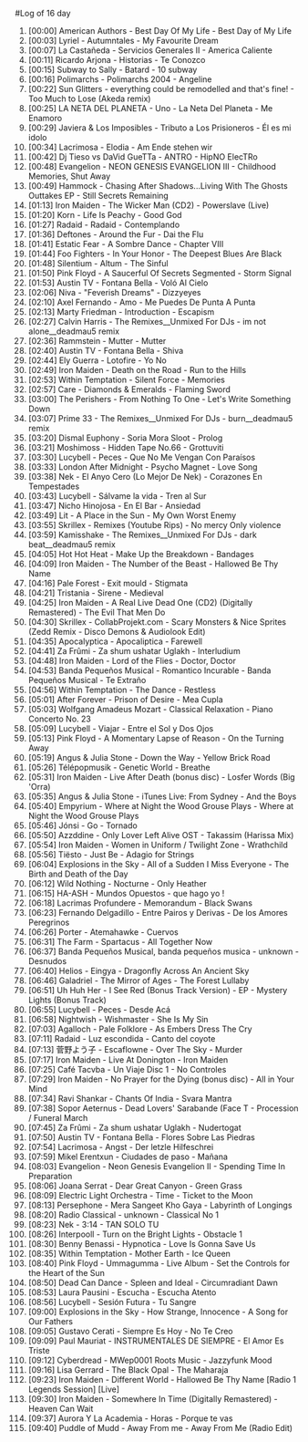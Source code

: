 #Log of 16 day

1. [00:00] American Authors - Best Day Of My Life - Best Day of My Life
1. [00:03] Lyriel - Autumntales - My Favourite Dream
1. [00:07] La Castañeda - Servicios Generales II - America Caliente
1. [00:11] Ricardo Arjona - Historias - Te Conozco
1. [00:15] Subway to Sally - Batard - 10 subway
1. [00:16] Polimarchs - Polimarchs 2004 - Angeline
1. [00:22] Sun Glitters - everything could be remodelled and that's fine! - Too Much to Lose (Akeda remix)
1. [00:25] LA NETA DEL PLANETA - Uno - La Neta Del Planeta - Me Enamoro
1. [00:29] Javiera & Los Imposibles - Tributo a Los Prisioneros - Él es mi idolo
1. [00:34] Lacrimosa - Elodia - Am Ende stehen wir
1. [00:42] Dj Tieso vs DaVid GueTTa - ANTRO - HipNO ElecTRo
1. [00:48] Evangelion - NEON GENESIS EVANGELION III - Childhood Memories, Shut Away
1. [00:49] Hammock - Chasing After Shadows...Living With The Ghosts Outtakes EP - Still Secrets Remaining
1. [01:13] Iron Maiden - The Wicker Man (CD2) - Powerslave (Live)
1. [01:20] Korn - Life Is Peachy - Good God
1. [01:27] Radaid - Radaid - Contemplando
1. [01:36] Deftones - Around the Fur - Dai the Flu
1. [01:41] Estatic Fear - A Sombre Dance - Chapter VIII
1. [01:44] Foo Fighters - In Your Honor - The Deepest Blues Are Black
1. [01:48] Silentium - Altum - The Sinful
1. [01:50] Pink Floyd - A Saucerful Of Secrets Segmented - Storm Signal
1. [01:53] Austin TV - Fontana Bella - Voló Al Cielo
1. [02:06] Niva - "Feverish Dreams" - Dizzyeyes
1. [02:10] Axel Fernando - Amo - Me Puedes De Punta A Punta
1. [02:13] Marty Friedman - Introduction - Escapism
1. [02:27] Calvin Harris - The Remixes__Unmixed For DJs - im not alone__deadmau5 remix
1. [02:36] Rammstein - Mutter - Mutter
1. [02:40] Austin TV - Fontana Bella - Shiva
1. [02:44] Ely Guerra - Lotofire - Yo No
1. [02:49] Iron Maiden - Death on the Road - Run to the Hills
1. [02:53] Within Temptation - Silent Force - Memories
1. [02:57] Care - Diamonds & Emeralds - Flaming Sword
1. [03:00] The Perishers - From Nothing To One - Let's Write Something Down
1. [03:07] Prime 33 - The Remixes__Unmixed For DJs - burn__deadmau5 remix
1. [03:20] Dismal Euphony - Soria Mora Sloot - Prolog
1. [03:21] Moshimoss - Hidden Tape No.66 - Grottuviti
1. [03:30] Lucybell - Peces - Que No Me Vengan Con Paraísos
1. [03:33] London After Midnight - Psycho Magnet - Love Song
1. [03:38] Nek - El Anyo Cero (Lo Mejor De Nek) - Corazones En Tempestades
1. [03:43] Lucybell - Sálvame la vida - Tren al Sur
1. [03:47] Nicho Hinojosa - En El Bar - Ansiedad
1. [03:49] Lit - A Place in the Sun - My Own Worst Enemy
1. [03:55] Skrillex - Remixes (Youtube Rips) - No mercy Only violence
1. [03:59] Kamisshake - The Remixes__Unmixed For DJs - dark beat__deadmau5 remix
1. [04:05] Hot Hot Heat - Make Up the Breakdown - Bandages
1. [04:09] Iron Maiden - The Number of the Beast - Hallowed Be Thy Name
1. [04:16] Pale Forest - Exit mould - Stigmata
1. [04:21] Tristania - Sirene - Medieval
1. [04:25] Iron Maiden - A Real Live Dead One (CD2) (Digitally Remastered) - The Evil That Men Do
1. [04:30] Skrillex - CollabProjekt.com - Scary Monsters & Nice Sprites (Zedd Remix - Disco Demons & Audiolook Edit)
1. [04:35] Apocalyptica - Apocaliptica - Farewell
1. [04:41] Za Frûmi - Za shum ushatar Uglakh - Interludium
1. [04:48] Iron Maiden - Lord of the Flies - Doctor, Doctor
1. [04:53] Banda Pequeños Musical - Romantico Incurable - Banda Pequeños Musical - Te Extraño
1. [04:56] Within Temptation - The Dance - Restless
1. [05:01] After Forever - Prison of Desire - Mea Cupla
1. [05:03] Wolfgang Amadeus Mozart - Classical Relaxation - Piano Concerto No. 23
1. [05:09] Lucybell - Viajar - Entre el Sol y Dos Ojos
1. [05:13] Pink Floyd - A Momentary Lapse of Reason - On the Turning Away
1. [05:19] Angus & Julia Stone - Down the Way - Yellow Brick Road
1. [05:26] Télépopmusik - Genetic World - Breathe
1. [05:31] Iron Maiden - Live After Death (bonus disc) - Losfer Words (Big 'Orra)
1. [05:35] Angus & Julia Stone - iTunes Live: From Sydney - And the Boys
1. [05:40] Empyrium - Where at Night the Wood Grouse Plays - Where at Night the Wood Grouse Plays
1. [05:46] Jónsi - Go - Tornado
1. [05:50] Azzddine - Only Lover Left Alive OST - Takassim  (Harissa Mix)
1. [05:54] Iron Maiden - Women in Uniform / Twilight Zone - Wrathchild
1. [05:56] Tiësto - Just Be - Adagio for Strings
1. [06:04] Explosions in the Sky - All of a Sudden I Miss Everyone - The Birth and Death of the Day
1. [06:12] Wild Nothing - Nocturne - Only Heather
1. [06:15] HA-ASH - Mundos Opuestos - que hago yo !
1. [06:18] Lacrimas Profundere - Memorandum - Black Swans
1. [06:23] Fernando Delgadillo - Entre Pairos y Derivas - De los Amores Peregrinos
1. [06:26] Porter - Atemahawke - Cuervos
1. [06:31] The Farm - Spartacus - All Together Now
1. [06:37] Banda Pequeños Musical, banda pequeños musica - unknown - Desnudos
1. [06:40] Helios - Eingya - Dragonfly Across An Ancient Sky
1. [06:46] Galadriel - The Mirror of Ages - The Forest Lullaby
1. [06:51] Uh Huh Her - I See Red (Bonus Track Version) - EP - Mystery Lights (Bonus Track)
1. [06:55] Lucybell - Peces - Desde Acá
1. [06:58] Nightwish - Wishmaster - She Is My Sin
1. [07:03] Agalloch - Pale Folklore - As Embers Dress The Cry
1. [07:11] Radaid - Luz escondida - Canto del coyote
1. [07:13] 菅野よう子 - Escaflowne - Over The Sky - Murder
1. [07:17] Iron Maiden - Live At Donington - Iron Maiden
1. [07:25] Café Tacvba - Un Viaje Disc 1 - No Controles
1. [07:29] Iron Maiden - No Prayer for the Dying (bonus disc) - All in Your Mind
1. [07:34] Ravi Shankar - Chants Of India - Svara Mantra
1. [07:38] Sopor Aeternus - Dead Lovers' Sarabande (Face T - Procession / Funeral March
1. [07:45] Za Frûmi - Za shum ushatar Uglakh - Nudertogat
1. [07:50] Austin TV - Fontana Bella - Flores Sobre Las Piedras
1. [07:54] Lacrimosa - Angst - Der letzle Hilfeschrei
1. [07:59] Mikel Erentxun - Ciudades de paso - Mañana
1. [08:03] Evangelion - Neon Genesis Evangelion II - Spending Time In Preparation
1. [08:06] Joana Serrat - Dear Great Canyon - Green Grass
1. [08:09] Electric Light Orchestra - Time - Ticket to the Moon
1. [08:13] Persephone - Mera Sangeet Kho Gaya - Labyrinth of Longings
1. [08:20] Radio Classical - unknown - Classical No 1
1. [08:23] Nek - 3:14 - TAN SOLO TU
1. [08:26] Interpooll - Turn on the Bright Lights - Obstacle 1
1. [08:30] Benny Benassi - Hypnotica - Love Is Gonna Save Us
1. [08:35] Within Temptation - Mother Earth - Ice Queen
1. [08:40] Pink Floyd - Ummagumma - Live Album - Set the Controls for the Heart of the Sun
1. [08:50] Dead Can Dance - Spleen and Ideal - Circumradiant Dawn
1. [08:53] Laura Pausini - Escucha - Escucha Atento
1. [08:56] Lucybell - Sesión Futura - Tu Sangre
1. [09:00] Explosions in the Sky - How Strange, Innocence - A Song for Our Fathers
1. [09:05] Gustavo Cerati - Siempre Es Hoy - No Te Creo
1. [09:09] Paul Mauriat - INSTRUMENTALES DE SIEMPRE - El Amor Es Triste
1. [09:12] Cyberdread - MWep0001 Roots Music - Jazzyfunk Mood
1. [09:16] Lisa Gerrard - The Black Opal - The Maharaja
1. [09:23] Iron Maiden - Different World - Hallowed Be Thy Name [Radio 1 Legends Session] [Live]
1. [09:30] Iron Maiden - Somewhere In Time (Digitally Remastered) - Heaven Can Wait
1. [09:37] Aurora Y La Academia - Horas - Porque te vas
1. [09:40] Puddle of Mudd - Away From me - Away From Me (Radio Edit)
